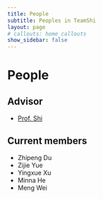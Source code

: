 ```yaml
---
title: People
subtitle: Peoples in TeamShi
layout: page
# callouts: home_callouts
show_sidebar: false
---
```


# People

## Advisor

- [Prof. Shi](https://sites.google.com/site/miaojingshi/home)

## Current members

- Zhipeng Du
- Zijie Yue
- Yingxue Xu
- Minna He
- Meng Wei